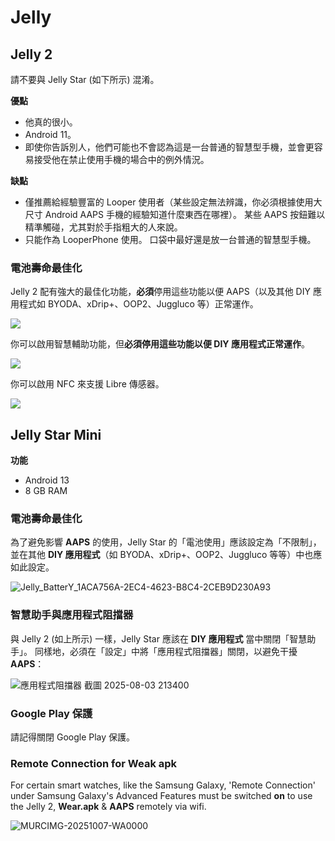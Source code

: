 # Jelly

## Jelly 2

請不要與 Jelly Star (如下所示) 混淆。

**優點**

* 他真的很小。
* Android 11。
* 即使你告訴別人，他們可能也不會認為這是一台普通的智慧型手機，並會更容易接受他在禁止使用手機的場合中的例外情況。

**缺點**

* 僅推薦給經驗豐富的 Looper 使用者（某些設定無法辨識，你必須根據使用大尺寸 Android AAPS 手機的經驗知道什麼東西在哪裡）。 某些 AAPS 按鈕難以精準觸碰，尤其對於手指粗大的人來說。
* 只能作為 LooperPhone 使用。 口袋中最好還是放一台普通的智慧型手機。 

### 電池壽命最佳化

Jelly 2 配有強大的最佳化功能，**必須**停用這些功能以便 AAPS（以及其他 DIY 應用程式如 BYODA、xDrip+、OOP2、Juggluco 等）正常運作。

![](../images/Jelly_Settings1.png)

你可以啟用智慧輔助功能，但**必須停用這些功能以便 DIY 應用程式正常運作**。

![](../images/Jelly_Settings2.png)

你可以啟用 NFC 來支援 Libre 傳感器。

![](../images/Jelly_Settings3.png)

## Jelly Star Mini

**功能**

* Android 13
* 8 GB RAM

### 電池壽命最佳化

為了避免影響 **AAPS** 的使用，Jelly Star 的「電池使用」應該設定為「不限制」，並在其他 **DIY 應用程式**（如 BYODA、xDrip+、OOP2、Juggluco 等等）中也應如此設定。

![Jelly_BatterY_1ACA756A-2EC4-4623-B8C4-2CEB9D230A93](../images/JellyStarMini1.jpg)

### 智慧助手與應用程式阻擋器

與 Jelly 2 (如上所示) 一樣，Jelly Star 應該在 **DIY 應用程式** 當中關閉「智慧助手」。 同樣地，必須在「設定」中將「應用程式阻擋器」關閉，以避免干擾 **AAPS**：

![應用程式阻擋器 截圖 2025-08-03 213400](../images/JellyStarMini2.jpg)

### Google Play 保護

請記得關閉 Google Play 保護。

### Remote Connection for Weak apk

For certain smart watches, like the Samsung Galaxy, 'Remote Connection' under Samsung Galaxy's Advanced Features must be switched **on** to use the Jelly 2, **Wear.apk** & **AAPS** remotely via wifi.

![MURCIMG-20251007-WA0000](https://github.com/user-attachments/assets/5db08a08-f256-49a0-8843-46bdd01b33d6)